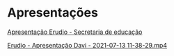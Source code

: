 # Apresentações



[Apresentação Erudio - Secretaria de educação](https://docs.google.com/presentation/d/1pn71i9P0QqalGaPrkl96z9vZRx80_B1kGK7242nrloo/edit?usp=drivesdk)

[Erudio - Apresentação Davi - 2021-07-13 11-38-29.mp4](https://drive.google.com/file/d/1MwUqkmNhFHKSryq5WSkCe7_1RWoxXIl6/view?usp=drivesdk)